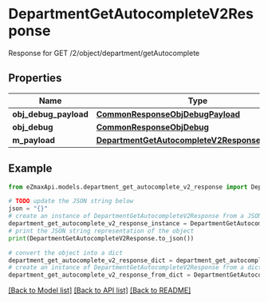 # DepartmentGetAutocompleteV2Response

Response for GET /2/object/department/getAutocomplete

## Properties

Name | Type | Description | Notes
------------ | ------------- | ------------- | -------------
**obj_debug_payload** | [**CommonResponseObjDebugPayload**](CommonResponseObjDebugPayload.md) |  | 
**obj_debug** | [**CommonResponseObjDebug**](CommonResponseObjDebug.md) |  | [optional] 
**m_payload** | [**DepartmentGetAutocompleteV2ResponseMPayload**](DepartmentGetAutocompleteV2ResponseMPayload.md) |  | 

## Example

```python
from eZmaxApi.models.department_get_autocomplete_v2_response import DepartmentGetAutocompleteV2Response

# TODO update the JSON string below
json = "{}"
# create an instance of DepartmentGetAutocompleteV2Response from a JSON string
department_get_autocomplete_v2_response_instance = DepartmentGetAutocompleteV2Response.from_json(json)
# print the JSON string representation of the object
print(DepartmentGetAutocompleteV2Response.to_json())

# convert the object into a dict
department_get_autocomplete_v2_response_dict = department_get_autocomplete_v2_response_instance.to_dict()
# create an instance of DepartmentGetAutocompleteV2Response from a dict
department_get_autocomplete_v2_response_from_dict = DepartmentGetAutocompleteV2Response.from_dict(department_get_autocomplete_v2_response_dict)
```
[[Back to Model list]](../README.md#documentation-for-models) [[Back to API list]](../README.md#documentation-for-api-endpoints) [[Back to README]](../README.md)


